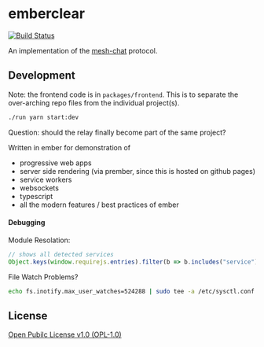 # emberclear
[![Build Status](https://travis-ci.com/NullVoxPopuli/emberclear.svg?branch=master)](https://travis-ci.com/NullVoxPopuli/emberclear)

An implementation of the [mesh-chat](https://github.com/neuravion/mesh-chat) protocol.

## Development

Note: the frontend code is in `packages/frontend`. This is to separate the over-arching  repo files from the individual project(s).

```bash
./run yarn start:dev
```

Question: should the relay finally become part of the same project?

Written in ember for demonstration of
 - progressive web apps
 - server side rendering (via prember, since this is hosted on github pages)
 - service workers
 - websockets
 - typescript
 - all the modern features / best practices of ember

#### Debugging

Module Resolation:
```js
// shows all detected services
Object.keys(window.requirejs.entries).filter(b => b.includes("service"))
```

File Watch Problems?
```bash
echo fs.inotify.max_user_watches=524288 | sudo tee -a /etc/sysctl.conf && sudo sysctl -p
```



## License

[Open Pubilc License v1.0 (OPL-1.0)](https://tldrlegal.com/license/open-public-license-v1.0-(opl-1.0))
